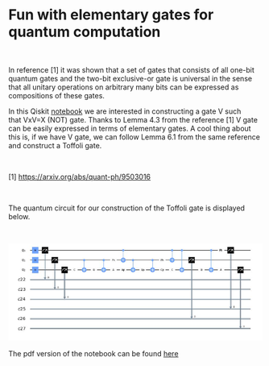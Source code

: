 Fun with elementary gates for quantum computation
=================================================

 

In reference [1] it was shown that a set of gates that consists of all one-bit
quantum gates and the two-bit exclusive-or gate is universal in the sense that
all unitary operations on arbitrary many bits can be expressed as compositions
of these gates.

  
In this Qiskit
[notebook](<https://github.com/samlip-blip/FunWithQCircuits/blob/master/FascinatingQCircuits.ipynb>)
we are interested in constructing a gate V such that VxV=X (NOT) gate. Thanks to
Lemma 4.3 from the reference [1] V gate can be easily expressed in terms of
elementary gates. A cool thing about this is, if we have V gate, we can follow
Lemma 6.1 from the same reference and construct a Toffoli gate.

 

[1] <https://arxiv.org/abs/quant-ph/9503016>

 

The quantum circuit for our construction of the Toffoli gate is displayed below.

 

![](../images/Toffoli.JPG)

The pdf version of the notebook can be found
[here](https://github.com/samlip-blip/FunWithQCircuits/blob/master/FascinatingQCircuits.pdf)

 
